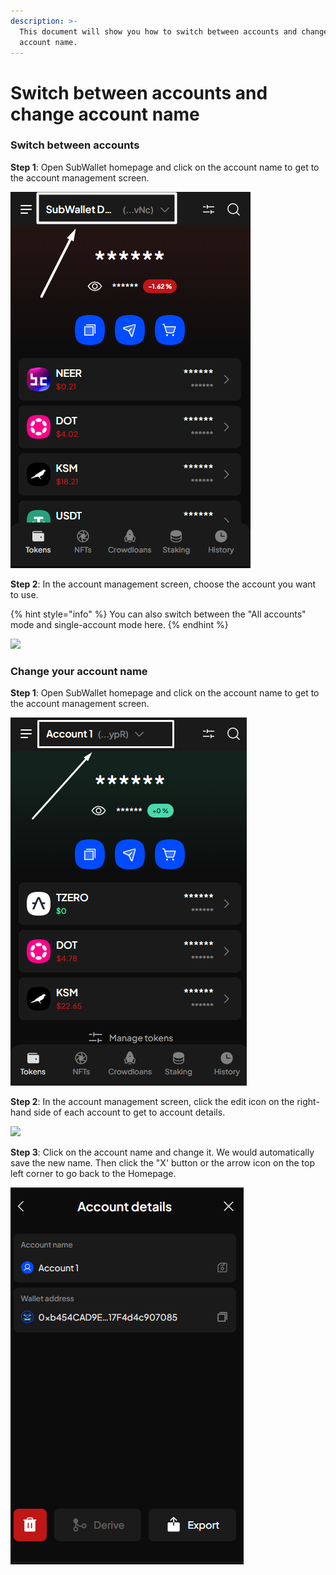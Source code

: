 ```yaml
---
description: >-
  This document will show you how to switch between accounts and change your
  account name.
---
```


# Switch between accounts and change account name

### Switch between accounts

**Step 1**: Open SubWallet homepage and click on the account name to get to the account management screen.

![](<../../.gitbook/assets/image (179) (1).png>)

**Step 2**: In the account management screen, choose the account you want to use.&#x20;

{% hint style="info" %}
You can also switch between the "All accounts" mode and single-account mode here.&#x20;
{% endhint %}

![](<../../.gitbook/assets/image (12) (1) (2) (1).png>)

### Change your account name

**Step 1**: Open SubWallet homepage and click on the account name to get to the account management screen.

![](<../../.gitbook/assets/image (97) (1) (1).png>)

**Step 2**: In the account management screen, click the edit icon on the right-hand side of each account to get to account details.

![](https://files.gitbook.com/v0/b/gitbook-x-prod.appspot.com/o/spaces%2F2zseowhOCGE5xsJFb2z5%2Fuploads%2FatqLo4X4mMkvesyAySHg%2FScreenshot\_21.png?alt=media\&token=6a78920e-db07-4a5a-a216-1462235308e5)

**Step 3**: Click on the account name and change it. We would automatically save the new name. Then click the "X' button or the arrow icon on the top left corner to go back to the Homepage.&#x20;

![](<../../.gitbook/assets/image (40) (1) (1) (1) (1).png>)
